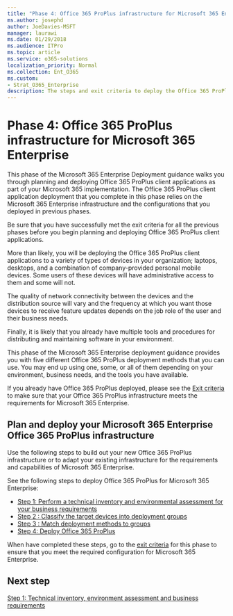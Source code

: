 ```yaml
---
title: "Phase 4: Office 365 ProPlus infrastructure for Microsoft 365 Enterprise"
ms.author: josephd
author: JoeDavies-MSFT
manager: laurawi
ms.date: 01/29/2018
ms.audience: ITPro
ms.topic: article
ms.service: o365-solutions
localization_priority: Normal
ms.collection: Ent_O365
ms.custom:
- Strat_O365_Enterprise
description: The steps and exit criteria to deploy the Office 365 ProPlus infrastructure for Microsoft 365 Enterprise.
---
```


# Phase 4: Office 365 ProPlus infrastructure for Microsoft 365 Enterprise

This phase of the Microsoft 365 Enterprise Deployment guidance walks you through planning and deploying Office 365 ProPlus client applications as part of your Microsoft 365 implementation. The Office 365 ProPlus client application deployment that you complete in this phase relies on the Microsoft 365 Enterprise infrastructure and the configurations that you deployed in previous phases. 

Be sure that you have successfully met the exit criteria for all the previous phases before you begin planning and deploying Office 365 ProPlus client applications.

More than likely, you will be deploying the Office 365 ProPlus client applications to a variety of types of devices in your organization; laptops, desktops, and a combination of company-provided personal mobile devices. Some users of these devices will have administrative access to them and some will not. 

The quality of network connectivity between the devices and the distribution source will vary and the frequency at which you want those devices to receive feature updates depends on the job role of the user and their business needs. 

Finally, it is likely that you already have multiple tools and procedures for distributing and maintaining software in your environment.

This phase of the Microsoft 365 Enterprise deployment guidance provides you with five different Office 365 ProPlus deployment methods that you can use. You may end up using one, some, or all of them depending on your environment, business needs, and the tools you have available.

If you already have Office 365 ProPlus deployed, please see the [Exit criteria](office365proplus-exit-criteria.md) to make sure that your Office 365 ProPlus infrastructure meets the requirements for Microsoft 365 Enterprise. 

## Plan and deploy your Microsoft 365 Enterprise Office 365 ProPlus infrastructure 

Use the following steps to build out your new Office 365 ProPlus infrastructure or to adapt your existing infrastructure for the requirements and capabilities of Microsoft 365 Enterprise.

See the following steps to deploy Office 365 ProPlus for Microsoft 365 Enterprise: 

- [Step 1: Perform a technical inventory and environmental assessment for your business requirements](office365proplus-perform-techinventory-envassess-busrequirements.md)
- [Step 2 : Classify the target devices into deployment groups](office365proplus-classify-target-devices-deployment-groups.md)
- [Step 3 : Match deployment methods to groups](office365proplus-match-deployment-methods-groups.md)
- [Step 4: Deploy Office 365 ProPlus](office365proplus-deploy-office365-proplus.md)

When have completed these steps, go to the [exit criteria](office365proplus-exit-criteria.md) for this phase to ensure that you meet the required configuration for Microsoft 365 Enterprise.

## Next step

[Step 1: Technical inventory, environment assessment and business requirements](office365proplus-perform-techinventory-envassess-busrequirements.md)
